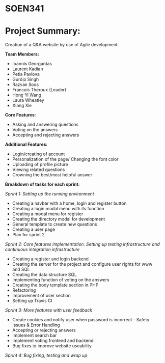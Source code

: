 # SOEN341


# **Project Summary:** 

Creation of a Q&A website by use of Agile development.



**Team Members:**
- Ioannis Georgantas
- Laurent Kadian
- Petia Pavlova
- Gurdip Singh
- Razvan Soos
- Francois Theroux (Leader) 
- Hong Yi Wang
- Laura Wheatley
- Xiang Xie 


**Core Features:**
- Asking and answering questions
- Voting on the answers
- Accepting and rejecting answers

**Additional Features:**
- Login/creating of account
- Personalization of the page/ Changing the font color
- Uploading of profile picture
- Viewing related questions 
- Crowning the best/most helpful answer 

**Breakdown of tasks for each sprint:**

*Sprint 1: Setting up the running environment*
- Creating a navbar with a home, login and register button
- Creating a login modal menu with its function
- Creating a modal menu for register
- Creating the directory modal for development
- General template to create new questions
- Creating a user page
- Plan for sprint 2
      
*Sprint 2: Core features implementation. Setting up testing infrastructure and continuous integration infrastructure*
- Creating a register and login backend
- Creating the server for the project and configure user rights for www and SQL 
- Creating the data structure SQL
- Implementing function of voting on the answers
- Creating the body template section in PHP
- Refactoring 
- Improvement of user section
- Setting up Travis CI 

*Sprint 3: More features with user feedback*
- Create cookies and notify user when password is incorrect - Safety Issues & Error Handling
- Accepting or rejecting answers
- Implement search bar
- Implement voting frontend and backend 
- Bug fixes to improve website useability 
  
*Sprint 4: Bug fixing, testing and wrap up*
